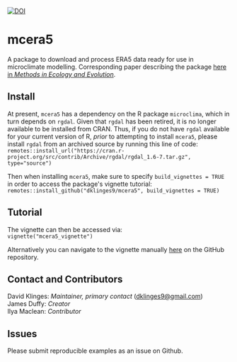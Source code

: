 [![DOI](https://zenodo.org/badge/260175954.svg)](https://zenodo.org/badge/latestdoi/260175954)

# mcera5

A package to download and process ERA5 data ready for use in microclimate modelling. Corresponding paper describing the package [here in _Methods in Ecology and Evolution_](https://doi.org/10.1111/2041-210X.13877).

## Install

At present, `mcera5` has a dependency on the R package `microclima`, which in turn depends on `rgdal`. Given that `rgdal` has been retired, it is no longer available to be installed from CRAN. Thus, if you do not have `rgdal` available for your current version of R, _prior_ to attempting to install `mcera5`, please install `rgdal` from an archived source by running this line of code:  
`remotes::install_url("https://cran.r-project.org/src/contrib/Archive/rgdal/rgdal_1.6-7.tar.gz", type="source")`

Then when installing `mcera5`, make sure to specify `build_vignettes = TRUE` in order to access the package's vignette tutorial:  
`remotes::install_github("dklinges9/mcera5", build_vignettes = TRUE)`

## Tutorial

The vignette can then be accessed via:   
`vignette("mcera5_vignette")`  

Alternatively you can navigate to the vignette manually [here](https://github.com/dklinges9/mcera5/blob/master/vignettes/mcera5_vignette.Rmd) on the GitHub repository.  

## Contact and Contributors

David Klinges: _Maintainer, primary contact_ (dklinges9@gmail.com)  
James Duffy: _Creator_  
Ilya Maclean: _Contributor_  

## Issues

Please submit reproducible examples as an issue on Github. 
